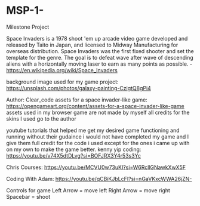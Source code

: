 # MSP-1-

Milestone Project

Space Invaders is a 1978 shoot 'em up arcade video game developed and released by Taito in Japan, and licensed to Midway Manufacturing for overseas distribution. Space Invaders was the first fixed shooter and set the template for the genre. The goal is to defeat wave after wave of descending aliens with a horizontally moving laser to earn as many points as possible. -https://en.wikipedia.org/wiki/Space_Invaders

background image used for my game project: https://unsplash.com/photos/galaxy-painting-CzigtQ8gPi4

Author: Clear_code
assets for a space invader-like game: https://opengameart.org/content/assets-for-a-space-invader-like-game
assets used in my browser game are not made by myself all credits for the skins I used go to the author

youtube tutorials that helped me get my desired game functioning and running without their gudaince i would not have completed my game and I give them full credit for the code i used except for the ones i came up with on my own to make the game better.
kenny yip coding: https://youtu.be/v74X5dtDLvg?si=BOFJRX3Y4r53s3Yc

Chris Courses: https://youtu.be/MCVU0w73uKI?si=W6RcllGNawkXwX5F

Coding With Adam: https://youtu.be/qCBiKJbLcFI?si=nGaVKxcWWA26jZN-

Controls for game
Left Arrow = move left
Right Arrow = move right
Spacebar = shoot
